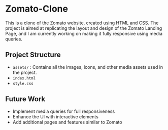 # Zomato-Clone
This is a clone of the Zomato website, created using HTML and CSS. The project is aimed at replicating the layout and design of the Zomato Landing Page, and I am currently working on making it fully responsive using media queries.

## Project Structure
- `assets/` : Contains all the images, icons, and other media assets used in the project.
- `index.html` 
- `style.css`

## Future Work
- Implement media queries for full responsiveness
- Enhance the UI with interactive elements
- Add additional pages and features similar to Zomato
